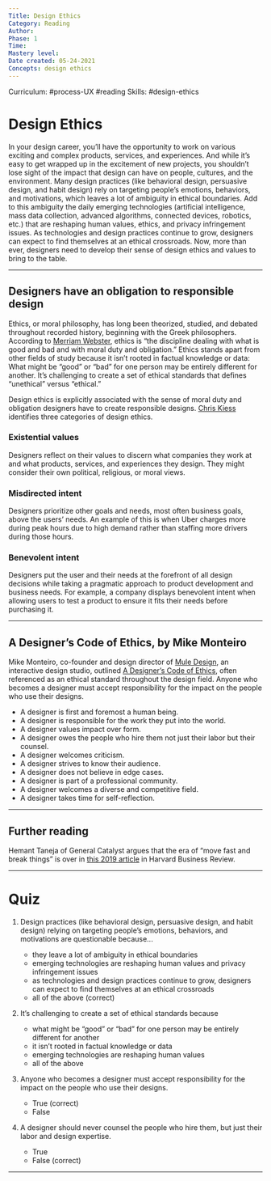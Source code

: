 ```yaml
---
Title: Design Ethics
Category: Reading
Author: 
Phase: 1
Time: 
Mastery level: 
Date created: 05-24-2021
Concepts: design ethics
---
```

Curriculum: #process-UX #reading 
Skills: #design-ethics 

# Design Ethics
In your design career, you’ll have the opportunity to work on various exciting and complex products, services, and experiences. And while it’s easy to get wrapped up in the excitement of new projects, you shouldn’t lose sight of the impact that design can have on people, cultures, and the environment. Many design practices (like behavioral design, persuasive design, and habit design) rely on targeting people’s emotions, behaviors, and motivations, which leaves a lot of ambiguity in ethical boundaries. Add to this ambiguity the daily emerging technologies (artificial intelligence, mass data collection, advanced algorithms, connected devices, robotics, etc.) that are reshaping human values, ethics, and privacy infringement issues. As technologies and design practices continue to grow, designers can expect to find themselves at an ethical crossroads. Now, more than ever, designers need to develop their sense of design ethics and values to bring to the table.

---
## Designers have an obligation to responsible design
Ethics, or moral philosophy, has long been theorized, studied, and debated throughout recorded history, beginning with the Greek philosophers. According to [Merriam Webster](https://www.merriam-webster.com/dictionary/ethic), ethics is “the discipline dealing with what is good and bad and with moral duty and obligation.” Ethics stands apart from other fields of study because it isn’t rooted in factual knowledge or data: What might be “good” or “bad” for one person may be entirely different for another. It’s challenging to create a set of ethical standards that defines “unethical” versus “ethical.” 

Design ethics is explicitly associated with the sense of moral duty and obligation designers have to create responsible designs. [Chris Kiess](https://uxpamagazine.org/building-an-ethics-framework-for-ux-design/) identifies three categories of design ethics. 

### Existential values 
Designers reflect on their values to discern what companies they work at and what products, services, and experiences they design. They might consider their own political, religious, or moral views.

### Misdirected intent
Designers prioritize other goals and needs, most often business goals, above the users’ needs. An example of this is when Uber charges more during peak hours due to high demand rather than staffing more drivers during those hours.

### Benevolent intent
Designers put the user and their needs at the forefront of all design decisions while taking a pragmatic approach to product development and business needs. For example, a company displays benevolent intent when allowing users to test a product to ensure it fits their needs before purchasing it.

---
## A Designer’s Code of Ethics, by Mike Monteiro
Mike Monteiro, co-founder and design director of [Mule Design](https://muledesign.com/), an interactive design studio, outlined [A Designer’s Code of Ethics](https://deardesignstudent.com/a-designers-code-of-ethics-f4a88aca9e95), often referenced as an ethical standard throughout the design field. Anyone who becomes a designer must accept responsibility for the impact on the people who use their designs.
-   A designer is first and foremost a human being.
-   A designer is responsible for the work they put into the world.
-   A designer values impact over form.
-   A designer owes the people who hire them not just their labor but their counsel.
-   A designer welcomes criticism.
-   A designer strives to know their audience.
-   A designer does not believe in edge cases.
-   A designer is part of a professional community.
-   A designer welcomes a diverse and competitive field.
-   A designer takes time for self-reflection.

---
## Further reading 
Hemant Taneja of General Catalyst argues that the era of “move fast and break things” is over in [this 2019 article](https://hbr.org/2019/01/the-era-of-move-fast-and-break-things-is-over) in Harvard Business Review. 

---

# Quiz
1. Design practices (like behavioral design, persuasive design, and habit design) relying on targeting people’s emotions, behaviors, and motivations are questionable because...
	- they leave a lot of ambiguity in ethical boundaries
	- emerging technologies are reshaping human values and privacy infringement issues
	- as technologies and design practices continue to grow, designers can expect to find themselves at an ethical crossroads
	- all of the above (correct)

2. It’s challenging to create a set of ethical standards because
	- what might be “good” or “bad” for one person may be entirely different for another
	- it isn’t rooted in factual knowledge or data
	- emerging technologies are reshaping human values
	- all of the above

3. Anyone who becomes a designer must accept responsibility for the impact on the people who use their designs.
	- True (correct)
	- False

4. A designer should never counsel the people who hire them, but just their labor and design expertise.
	- True
	- False (correct)

___
